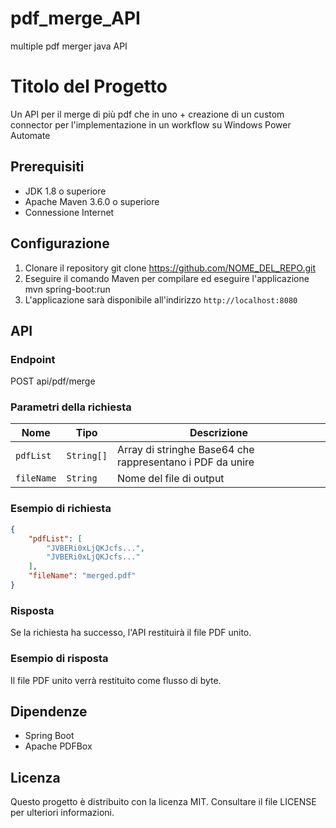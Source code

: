 # pdf_merge_API
multiple pdf merger java API 

# Titolo del Progetto

Un API per il merge di più pdf che in uno + creazione di un custom connector per l'implementazione in un workflow su  Windows Power Automate 


## Prerequisiti

- JDK 1.8 o superiore
- Apache Maven 3.6.0 o superiore
- Connessione Internet


## Configurazione

1. Clonare il repository
git clone https://github.com/NOME_DEL_REPO.git
2. Eseguire il comando Maven per compilare ed eseguire l'applicazione
mvn spring-boot:run
3. L'applicazione sarà disponibile all'indirizzo `http://localhost:8080`


## API

### Endpoint

POST api/pdf/merge

### Parametri della richiesta

| Nome  | Tipo | Descrizione |
| ------------- | ------------- | ------------- |
| `pdfList`  | `String[]`  | Array di stringhe Base64 che rappresentano i PDF da unire |
| `fileName`  | `String`  | Nome del file di output |

### Esempio di richiesta

```json
{
    "pdfList": [
        "JVBERi0xLjQKJcfs...",
        "JVBERi0xLjQKJcfs..."
    ],
    "fileName": "merged.pdf"
}
```

### Risposta

Se la richiesta ha successo, l'API restituirà il file PDF unito.

### Esempio di risposta

Il file PDF unito verrà restituito come flusso di byte.


## Dipendenze

- Spring Boot
- Apache PDFBox

## Licenza

Questo progetto è distribuito con la licenza MIT. Consultare il file LICENSE per ulteriori informazioni.
